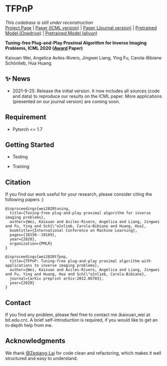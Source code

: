 # TFPnP
*This codebase is still under reconstruction*    
[Project Page]() | [Paper (ICML version)](https://arxiv.org/abs/2002.09611) | [Paper (Journal version)](https://arxiv.org/abs/2012.05703) | [Pretrained Model (Onedrive)](https://1drv.ms/u/s!AomvdxwcLmYImAxUxtn5DtMEjFbs?e=phu6Pu) | [Pretrained Model (aliyun)](https://www.aliyundrive.com/s/sUYiLGFLun5)

**Tuning-free Plug-and-Play Proximal Algorithm for Inverse Imaging Problems, ICML 2020 ([Award](https://icml.cc/Conferences/2020/Awards) Paper)** 

Kaixuan Wei, Angelica Aviles-Rivero, Jingwei Liang, Ying Fu, Carola-Bibiane Schönlieb, Hua Huang

## :sparkles: News

- 2021-9-25: Release the initial version. It now includes all sources (code and data) to reproduce our results on the ICML paper. More applications (presented on our journal version) are coming soon. 


## Requirement

- Pytorch <= 1.7

## Getting Started

- Testing

- Training

## Citation

If you find our work useful for your research, please consider citing the following papers :)

```
@inproceedings{wei2020tuning,
  title={Tuning-free plug-and-play proximal algorithm for inverse imaging problems},
  author={Wei, Kaixuan and Aviles-Rivero, Angelica and Liang, Jingwei and Fu, Ying and Sch{\"o}nlieb, Carola-Bibiane and Huang, Hua},
  booktitle={International Conference on Machine Learning},
  pages={10158--10169},
  year={2020},
  organization={PMLR}
}

@inproceedings{wei2020tfpnp,
  title={TFPnP: Tuning-free plug-and-play proximal algorithm with applications to inverse imaging problems},
  author={Wei, Kaixuan and Aviles-Rivero, Angelica and Liang, Jingwei and Fu, Ying and Huang, Hua and Sch{\"o}nlieb, Carola-Bibiane},
  journal={arXiv preprint arXiv:2012.05703},
  year={2020}
}
```

## Contact
If you find any problem, please feel free to contact me (kaixuan_wei at bit.edu.cn). A brief self-introduction is required, if you would like to get an in-depth help from me.

## Acknowledgments
We thank [@Zeqiang-Lai](https://github.com/Zeqiang-Lai) for code clean and refactoring, which makes it well structured and easy to understand. 